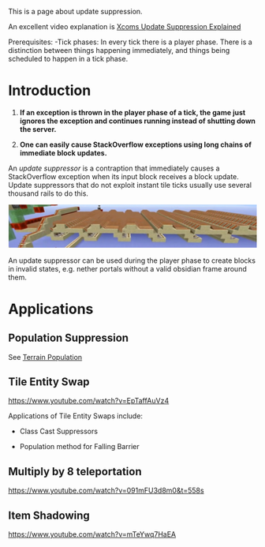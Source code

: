 This is a page about update suppression.

An excellent video explanation is [Xcoms Update Suppression Explained](https://www.youtube.com/watch?v=IJhZpK-8p54)

Prerequisites: 
-Tick phases: In every tick there is a player phase. There is a distinction between things happening immediately, and things being scheduled to happen in a tick phase.

# Introduction

1. **If an exception is thrown in the player phase of a tick, the game just ignores the exception and continues running instead of shutting down the server.**

2. **One can easily cause StackOverflow exceptions using long chains of immediate block updates.**

An *update suppressor* is a contraption that immediately causes a StackOverflow exception when its input block receives a block update.
Update suppressors that do not exploit instant tile ticks usually use several thousand rails to do this.

![Picture of Update Suppressor](/images/UpdateSuppressor.PNG)

An update suppressor can be used during the player phase to create blocks in invalid states, e.g. nether portals without a valid obsidian frame around them.

# Applications

## Population Suppression
See [Terrain Population](chunk/population.md)

## Tile Entity Swap
https://www.youtube.com/watch?v=EpTaffAuVz4

Applications of Tile Entity Swaps include:

- Class Cast Suppressors

- Population method for Falling Barrier

## Multiply by 8 teleportation
https://www.youtube.com/watch?v=091mFU3d8m0&t=558s

## Item Shadowing
https://www.youtube.com/watch?v=mTeYwq7HaEA
